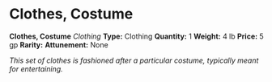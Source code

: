 # Clothes, Costume

**Clothes, Costume**
_Clothing_
**Type:** Clothing
**Quantity:** 1
**Weight:** 4 lb
**Price:** 5 gp
**Rarity:** 
**Attunement:** None

*This set of clothes is fashioned after a particular costume, typically meant for entertaining.*